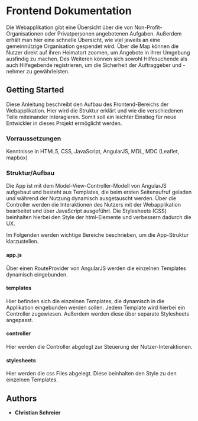 # Frontend Dokumentation

Die Webapplikation gibt eine Übersicht über die von Non-Profit-Organisationen oder Privatpersonen angebotenen Aufgaben.
Außerdem erhält man hier eine schnelle Übersicht, wie viel jeweils an eine gemeinnützige Organisation gespendet wird.
Über die Map können die Nutzer direkt auf ihren Heimatort zoomen, um Angebote in ihrer Umgebung ausfindig zu machen.
Des Weiteren können sich sowohl Hilfesuchende als auch Hilfegebende registrieren, um die Sicherheit der Auftraggeber und -nehmer zu gewährleisten.

## Getting Started

Diese Anleitung beschreibt den Aufbau des Frontend-Bereichs der Webapplikation.
Hier wird die Struktur erklärt und wie die verschiedenen Teile miteinander interagieren.
Somit soll ein leichter Einstieg für neue Entwickler in dieses Projekt ermöglicht werden.

### Vorraussetzungen

Kenntnisse in HTML5, CSS, JavaScript, AngularJS, MDL, MDC (Leaflet, mapbox)


### Struktur/Aufbau

Die App ist mit dem Model-View-Controller-Modell von AngularJS aufgebaut und besteht aus Templates, die beim ersten Seitenaufruf geladen und während der Nutzung dynamisch ausgetauscht werden.
Über die Controller werden die Interaktionen des Nutzers mit der Webapplikation bearbeitet und über JavaScript ausgeführt.
Die Stylesheets (CSS) beinhalten hierbei den Style der html-Elemente und verbessern dadurch die UX.

Im Folgenden werden wichtige Bereiche beschrieben, um die App-Struktur klarzustellen.

#### app.js

Über einen RouteProvider von AngularJS werden die einzelnen Templates dynamisch eingebunden.

#### templates

Hier befinden sich die einzelnen Templates, die dynamisch in die Applikation eingebunden werden sollen.
Jedem Template wird hierbei ein Controller zugewiesen.
Außerdem werden diese über separate Stylesheets angepasst.

#### controller

Hier werden die Controller abgelegt zur Steuerung der Nutzer-Interaktionen.

#### stylesheets

Hier werden die css Files abgelegt. Diese beinhalten den Style zu den einzelnen Templates.

## Authors

* **Christian Schreier**
